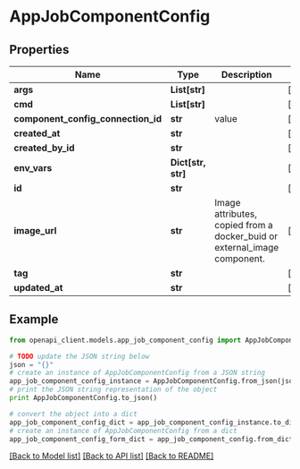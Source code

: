 # AppJobComponentConfig


## Properties

Name | Type | Description | Notes
------------ | ------------- | ------------- | -------------
**args** | **List[str]** |  | [optional] 
**cmd** | **List[str]** |  | [optional] 
**component_config_connection_id** | **str** | value | [optional] 
**created_at** | **str** |  | [optional] 
**created_by_id** | **str** |  | [optional] 
**env_vars** | **Dict[str, str]** |  | [optional] 
**id** | **str** |  | [optional] 
**image_url** | **str** | Image attributes, copied from a docker_buid or external_image component. | [optional] 
**tag** | **str** |  | [optional] 
**updated_at** | **str** |  | [optional] 

## Example

```python
from openapi_client.models.app_job_component_config import AppJobComponentConfig

# TODO update the JSON string below
json = "{}"
# create an instance of AppJobComponentConfig from a JSON string
app_job_component_config_instance = AppJobComponentConfig.from_json(json)
# print the JSON string representation of the object
print AppJobComponentConfig.to_json()

# convert the object into a dict
app_job_component_config_dict = app_job_component_config_instance.to_dict()
# create an instance of AppJobComponentConfig from a dict
app_job_component_config_form_dict = app_job_component_config.from_dict(app_job_component_config_dict)
```
[[Back to Model list]](../README.md#documentation-for-models) [[Back to API list]](../README.md#documentation-for-api-endpoints) [[Back to README]](../README.md)


